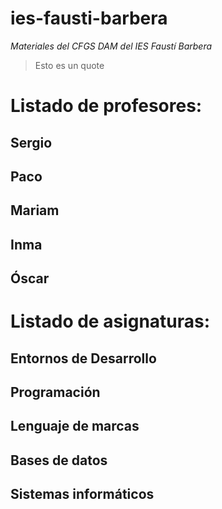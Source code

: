 # **ies-fausti-barbera**
*Materiales del CFGS DAM del IES Faustí Barbera*
> Esto es un quote 

# Listado de profesores:
## Sergio
## Paco
## Mariam
## Inma
## Óscar

# Listado de asignaturas:
## Entornos de Desarrollo
## Programación
## Lenguaje de marcas
## Bases de datos
## Sistemas informáticos


